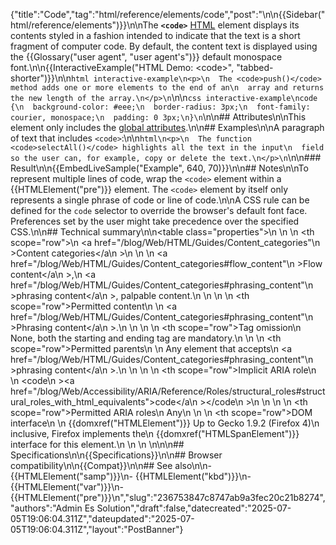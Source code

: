 {"title":"Code","tag":"html/reference/elements/code","post":"\n\n{{Sidebar(\"html/reference/elements\")}}\n\nThe **`<code>`** [HTML](/blog/Web/HTML) element displays its contents styled in a fashion intended to indicate that the text is a short fragment of computer code. By default, the content text is displayed using the {{Glossary(\"user agent\", \"user agent's\")}} default monospace font.\n\n{{InteractiveExample(\"HTML Demo: &lt;code&gt;\", \"tabbed-shorter\")}}\n\n```html interactive-example\n<p>\n  The <code>push()</code> method adds one or more elements to the end of an\n  array and returns the new length of the array.\n</p>\n```\n\n```css interactive-example\ncode {\n  background-color: #eee;\n  border-radius: 3px;\n  font-family: courier, monospace;\n  padding: 0 3px;\n}\n```\n\n## Attributes\n\nThis element only includes the [global attributes](/blog/Web/HTML/Reference/Global_attributes).\n\n## Examples\n\nA paragraph of text that includes `<code>`:\n\n```html\n<p>\n  The function <code>selectAll()</code> highlights all the text in the input\n  field so the user can, for example, copy or delete the text.\n</p>\n```\n\n### Result\n\n{{EmbedLiveSample(\"Example\", 640, 70)}}\n\n## Notes\n\nTo represent multiple lines of code, wrap the `<code>` element within a {{HTMLElement(\"pre\")}} element. The `<code>` element by itself only represents a single phrase of code or line of code.\n\nA CSS rule can be defined for the `code` selector to override the browser's default font face. Preferences set by the user might take precedence over the specified CSS.\n\n## Technical summary\n\n<table class=\"properties\">\n  <tbody>\n    <tr>\n      <th scope=\"row\">\n        <a href=\"/blog/Web/HTML/Guides/Content_categories\"\n          >Content categories</a\n        >\n      </th>\n      <td>\n        <a href=\"/blog/Web/HTML/Guides/Content_categories#flow_content\"\n          >Flow content</a\n        >,\n        <a href=\"/blog/Web/HTML/Guides/Content_categories#phrasing_content\"\n          >phrasing content</a\n        >, palpable content.\n      </td>\n    </tr>\n    <tr>\n      <th scope=\"row\">Permitted content</th>\n      <td>\n        <a href=\"/blog/Web/HTML/Guides/Content_categories#phrasing_content\"\n          >Phrasing content</a\n        >.\n      </td>\n    </tr>\n    <tr>\n      <th scope=\"row\">Tag omission</th>\n      <td>None, both the starting and ending tag are mandatory.</td>\n    </tr>\n    <tr>\n      <th scope=\"row\">Permitted parents</th>\n      <td>\n        Any element that accepts\n        <a href=\"/blog/Web/HTML/Guides/Content_categories#phrasing_content\"\n          >phrasing content</a\n        >.\n      </td>\n    </tr>\n    <tr>\n      <th scope=\"row\">Implicit ARIA role</th>\n      <td>\n        <code\n          ><a href=\"/blog/Web/Accessibility/ARIA/Reference/Roles/structural_roles#structural_roles_with_html_equivalents\">code</a\n          ></code\n        >\n      </td>\n    </tr>\n    <tr>\n      <th scope=\"row\">Permitted ARIA roles</th>\n      <td>Any</td>\n    </tr>\n    <tr>\n      <th scope=\"row\">DOM interface</th>\n      <td>\n        {{domxref(\"HTMLElement\")}} Up to Gecko 1.9.2 (Firefox 4)\n        inclusive, Firefox implements the\n        {{domxref(\"HTMLSpanElement\")}} interface for this element.\n      </td>\n    </tr>\n  </tbody>\n</table>\n\n## Specifications\n\n{{Specifications}}\n\n## Browser compatibility\n\n{{Compat}}\n\n## See also\n\n- {{HTMLElement(\"samp\")}}\n- {{HTMLElement(\"kbd\")}}\n- {{HTMLElement(\"var\")}}\n- {{HTMLElement(\"pre\")}}\n","slug":"236753847c8747ab9a3fec20c21b8274","authors":"Admin Es Solution","draft":false,"datecreated":"2025-07-05T19:06:04.311Z","dateupdated":"2025-07-05T19:06:04.311Z","layout":"PostBanner"}